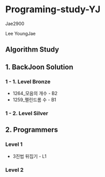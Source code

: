 # Programing-study-YJ
Jae2900

Lee YoungJae

## Algorithm Study
## 1. BackJoon Solution
### 1 - 1. Level Bronze
* 1264_모음의 개수  - B2
* 1259_펠린드롬 수  - B1



### 1 - 2. Level Silver

## 2. Programmers
### Level 1
* 3진법 뒤집기   - L1
### Level 2
